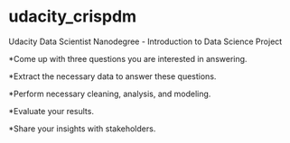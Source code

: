 # udacity_crispdm
Udacity Data Scientist Nanodegree - Introduction to Data Science Project

*Come up with three questions you are interested in answering.

*Extract the necessary data to answer these questions.

*Perform necessary cleaning, analysis, and modeling.

*Evaluate your results.

*Share your insights with stakeholders.
